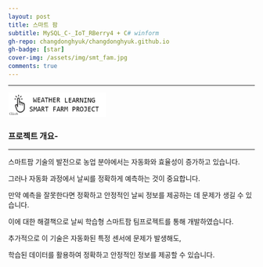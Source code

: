 ```yaml
---
layout: post
title: 스마트 팜 
subtitle: MySQL_C-_IoT_RBerry4 + C# winform
gh-repo: changdonghyuk/changdonghyuk.github.io
gh-badge: [star]
cover-img: /assets/img/smt_fam.jpg
comments: true
---
```

---


[<img src="/assets/img/smt_famprj.jpg" width="200" height="50"/>](https://github.com/changdonghyuk/MySQL_C-_IoT_RBerry4)

### 프로젝트 개요-
---
스마트팜 기술의 발전으로 농업 분야에서는 자동화와 효율성이 증가하고 있습니다. 

그러나 자동화 과정에서 날씨를 정확하게 예측하는 것이 중요합니다. 

만약 예측을 잘못한다면 정확하고 안정적인 날씨 정보를 제공하는 데 문제가 생길 수 있습니다. 

이에 대한 해결책으로 날씨 학습형 스마트팜 팀프로젝트를 통해 개발하였습니다.

추가적으로 이 기술은 자동화된 특정 센서에 문제가 발생해도, 

학습된 데이터를 활용하여 정확하고 안정적인 정보를 제공할 수 있습니다.

